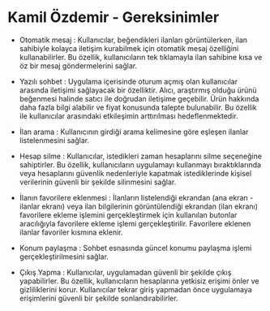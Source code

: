 # Kamil Özdemir - Gereksinimler
- Otomatik mesaj : Kullanıcılar, beğendikleri ilanları görüntülerken, ilan sahibiyle kolayca iletişim kurabilmek için otomatik mesaj özelliğini kullanabilirler. Bu özellik, kullanıcıların tek tıklamayla ilan sahibine kısa ve öz bir mesaj göndermelerini sağlar.

- Yazılı sohbet : Uygulama içerisinde oturum açmış olan kullanıcılar arasında iletişimi sağlayacak bir özelliktir. Alıcı, araştırmış olduğu ürünü beğenmesi halinde satıcı ile doğrudan iletişime geçebilir. Ürün hakkında daha fazla bilgi alabilir ve fiyat konusunda talepte bulunabilir. Bu özellik ile kullanıcılar arasındaki etkileşimin arttırılması hedeflenmektedir.

- İlan arama : Kullanıcının girdiği arama kelimesine göre eşleşen ilanlar listelenmesini sağlar.

- Hesap silme : Kullanıcılar, istedikleri zaman hesaplarını silme seçeneğine sahiptirler. Bu özellik, kullanıcıların uygulamayı kullanmayı bıraktıklarında veya hesaplarını güvenlik nedenleriyle kapatmak istediklerinde kişisel verilerinin güvenli bir şekilde silinmesini sağlar.

- İlanın favorilere eklenmesi : İlanların listelendiği ekrandan (ana ekran - ilanlar ekranı) veya ilan bilgilerinin görüntülendiği ekrandan (ilan ekranı) favorilere ekleme işlemini gerçekleştirmek için kullanılan butonlar aracılığıyla favorilere ekleme işlemi gerçekleştirilir. Favorilere eklenen ilanlar favoriler kısmına eklenir.

- Konum paylaşma : Sohbet esnasında güncel konumu paylaşma işlemi gerçekleştirilmesini sağlar.

- Çıkış Yapma : Kullanıcılar, uygulamadan güvenli bir şekilde çıkış yapabilirler. Bu özellik, kullanıcıların hesaplarına yetkisiz erişimi önler ve gizliliklerini korur. Kullanıcılar tekrar giriş yapmadan önce uygulamaya erişimlerini güvenli bir şekilde sonlandırabilirler.
